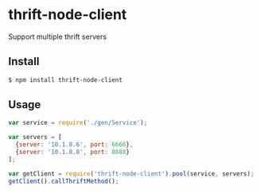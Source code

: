 # thrift-node-client
Support multiple thrift servers

## Install
```bash
$ npm install thrift-node-client
```

## Usage
```javascript
var service = require('./gen/Service');

var servers = [
  {server: '10.1.8.6', port: 6666},
  {server: '10.1.8.8', port: 8888}
];

var getClient = require('thrift-node-client').pool(service, servers);
getClient().callThriftMethod();
```
